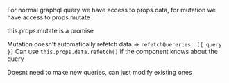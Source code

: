 For normal graphql query we have access to props.data, for mutation we have access to props.mutate

this.props.mutate is a promise

Mutation doesn't automatically refetch data => `refetchQuereries: [{ query }]`
Can use `this.props.data.refetch()` if the component knows about the query

Doesnt need to make new queries, can just modify existing ones